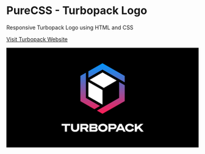 # PureCSS - Turbopack Logo

Responsive Turbopack Logo using HTML and CSS

[Visit Turbopack Website](https://turbo.build/pack)

<div align="center">
   <img src="screenshot.png" width="800" />
</div
